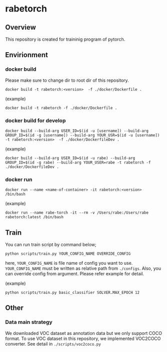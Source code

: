 # rabetorch

## Overview
This repository is created for traininig program of pytorch.

## Envirionment
### docker build
Please make sure to change dir to root dir of this repository.
```
docker build -t rabetorch:<version>  -f ./docker/Dockerfile .
```
(example)
```
docker build -t rabetorch -f ./docker/Dockerfile .
```

### docker build for develop
```
docker build --build-arg USER_ID=$(id -u [username]) --build-arg GROUP_ID=$(id -g [username]) --build-arg YOUR_USR=$(id -u [username]) -t rabetorch:<version>  -f ./docker/DockerfileDev .
```
(example)
```
docker build --build-arg USER_ID=$(id -u rabe) --build-arg GROUP_ID=$(id -g rabe) --build-arg YOUR_USER=rabe -t rabetorch -f ./docker/DockerfileDev .
```

### docker run
```
docker run --name <name-of-container> -it rabetorch:<version> /bin/bash
```
(example)
```
docker run --name rabe-torch -it --rm -v /Users/rabe:/Users/rabe rabetorch:latest /bin/bash
```

## Train
You can run train script by command below;
```
python scripts/train.py YOUR_CONFIG_NAME OVERRIDE_CONFIG
```
here, `YOUR_CONFIG_NAME` is file name of config you want to use.
`YOUR_CONFIG_NAME` must be written as relative path from `./configs`.
Also, you can override config from argument. Please refer example for detail.

(example)
```
python scripts/train.py basic_classifier SOLVER.MAX_EPOCH 12
```

## Other
### Data main strategy
We downloaded VOC dataset as annotation data but we only support COCO format.
To use VOC dataset in this repository, we implemented VOC2COCO converter.
See detail in `./scripts/voc2coco.py`